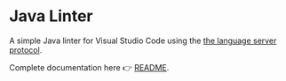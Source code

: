 # Java Linter

A simple Java linter for Visual Studio Code using the [the language server protocol](https://code.visualstudio.com/blogs/2016/06/27/common-language-protocol).

Complete documentation here :point_right: [README](https://github.com/faustinoaq/vscode-javac-linter/tree/master/client#java-linter).
